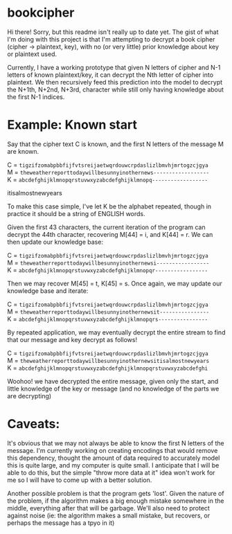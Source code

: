 # bookcipher


Hi there! Sorry, but this readme isn't really up to date yet.
The gist of what I'm doing with this project is that I'm attempting
to decrypt a book cipher (cipher -> plaintext, key), with no (or very little)
prior knowledge about key or plaintext used.

Currently, I have a working prototype that given N letters of cipher and N-1
letters of known plaintext/key, it can decrypt the Nth letter of cipher into plaintext.
We then recursively feed this prediction into the model to decrypt the N+1th, N+2nd, N+3rd, character
while still only having knowledge about the first N-1 indices.


# Example: Known start
Say that the cipher text C is known, and the first N letters of the message M are known.

C = `tigzifzomabpbbfijfvtsreijaetwqrdouwcrpdaslizlbmvhjmrtogzcjgya`<br/>
M = `theweatherreporttodaywillbesunnyinothernews------------------`<br/>
K = `abcdefghijklmnopqrstuvwxyzabcdefghijklmnopq------------------`<br/>

itisalmostnewyears

To make this case simple, I've let K be the alphabet repeated, though in practice it should
be a string of ENGLISH words.

Given the first 43 characters, the current iteration of the program can decrypt the 44th character,
recovering M[44] = i, and K[44] = r.
We can then update our knowledge base:

C = `tigzifzomabpbbfijfvtsreijaetwqrdouwcrpdaslizlbmvhjmrtogzcjgya`<br/>
M = `theweatherreporttodaywillbesunnyinothernewsi-----------------`<br/>
K = `abcdefghijklmnopqrstuvwxyzabcdefghijklmnopqr-----------------`<br/>

Then we may recover M[45] = t, K[45] = s. Once again, we may update our knowledge base and iterate:

C = `tigzifzomabpbbfijfvtsreijaetwqrdouwcrpdaslizlbmvhjmrtogzcjgya`<br/>
M = `theweatherreporttodaywillbesunnyinothernewsit----------------`<br/>
K = `abcdefghijklmnopqrstuvwxyzabcdefghijklmnopqrs----------------`<br/>

By repeated application, we may eventually decrypt the entire stream to find that our message and key decrypt as follows!

C = `tigzifzomabpbbfijfvtsreijaetwqrdouwcrpdaslizlbmvhjmrtogzcjgya`<br/>
M = `theweatherreporttodaywillbesunnyinothernewsitisalmostnewyears`<br/>
K = `abcdefghijklmnopqrstuvwxyzabcdefghijklmnopqrstuvwxyzabcdefghi`<br/>

Woohoo! we have decrypted the entire message, given only the start, and little knowledge of the key or message 
(and no knowledge of the parts we are decrypting)

# Caveats:
It's obvious that we may not always be able to know the first N letters of the message.
I'm currently working on creating encodings that would remove this dependency,
thought the amount of data required to accurately model this is quite large,
and my computer is quite small. I anticipate that I will be able to do this, but the
simple "throw more data at it" idea won't work for me so I will have to come up with a better solution.

Another possible problem is that the program gets 'lost'. Given the nature of the problem, if the algorithm
makes a big enough mistake somewhere in the middle, everything after that will be garbage. We'll also need
to protect against noise (ie: the algorithm makes a small mistake, but recovers, or perhaps the message has a tpyo in it)
